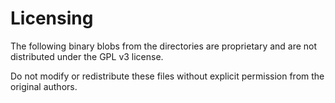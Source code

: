 # Licensing

The following binary blobs from the directories are proprietary and are not distributed under the GPL v3 license.

Do not modify or redistribute these files without explicit permission from the original authors.